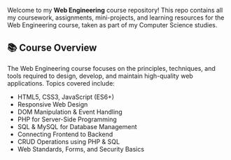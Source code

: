 Welcome to my **Web Engineering** course repository! This repo contains all my coursework, assignments, mini-projects, and learning resources for the Web Engineering course, taken as part of my Computer Science studies.

## 📚 Course Overview

The Web Engineering course focuses on the principles, techniques, and tools required to design, develop, and maintain high-quality web applications. Topics covered include:

- HTML5, CSS3, JavaScript (ES6+)
- Responsive Web Design
- DOM Manipulation & Event Handling
- PHP for Server-Side Programming
- SQL & MySQL for Database Management
- Connecting Frontend to Backend
- CRUD Operations using PHP & SQL
- Web Standards, Forms, and Security Basics
